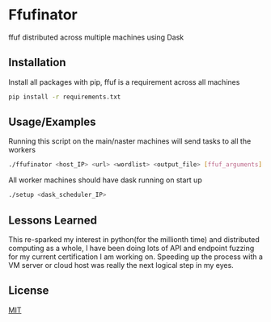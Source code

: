 
# Ffufinator

ffuf distributed across multiple machines using Dask

## Installation

Install all packages with pip, ffuf is a requirement across all machines 

```bash
pip install -r requirements.txt
```

## Usage/Examples

Running this script on the main/naster machines will send tasks to all the workers
```bash
./ffufinator <host_IP> <url> <wordlist> <output_file> [ffuf_arguments]

```

All worker machines should have dask running on start up

```bash
./setup <dask_scheduler_IP>
```

## Lessons Learned

This re-sparked my interest in python(for the millionth time) and distributed computing as a whole, I have been doing lots of API and endpoint fuzzing for my current certification I am working on. Speeding up the process with a VM server or cloud host was really the next logical step in my eyes. 

## License

[MIT](https://choosealicense.com/licenses/mit/)
